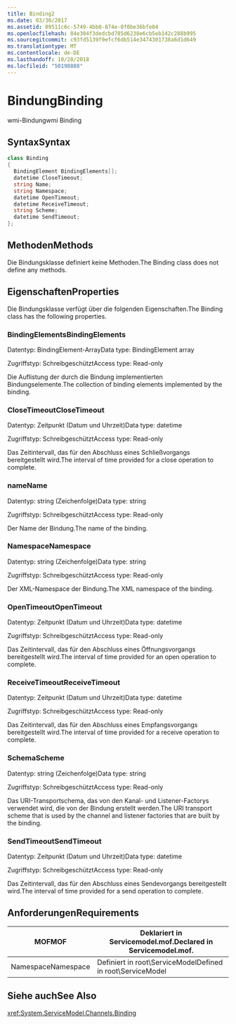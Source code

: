 ```yaml
---
title: Binding2
ms.date: 03/30/2017
ms.assetid: 09511c6c-5749-4bb0-874e-0f0be36bfe04
ms.openlocfilehash: 84e304f3dedcbd785d6238e6cb5eb142c288b995
ms.sourcegitcommit: c93fd5139f9efcf6db514e3474301738a6d1d649
ms.translationtype: MT
ms.contentlocale: de-DE
ms.lasthandoff: 10/28/2018
ms.locfileid: "50198888"
---
```

# <a name="binding"></a><span data-ttu-id="43033-102">Bindung</span><span class="sxs-lookup"><span data-stu-id="43033-102">Binding</span></span>
<span data-ttu-id="43033-103">wmi-Bindung</span><span class="sxs-lookup"><span data-stu-id="43033-103">wmi Binding</span></span>  
  
## <a name="syntax"></a><span data-ttu-id="43033-104">Syntax</span><span class="sxs-lookup"><span data-stu-id="43033-104">Syntax</span></span>  
  
```csharp
class Binding  
{  
  BindingElement BindingElements[];  
  datetime CloseTimeout;  
  string Name;  
  string Namespace;  
  datetime OpenTimeout;  
  datetime ReceiveTimeout;  
  string Scheme;  
  datetime SendTimeout;  
};  
```  
  
## <a name="methods"></a><span data-ttu-id="43033-105">Methoden</span><span class="sxs-lookup"><span data-stu-id="43033-105">Methods</span></span>  
 <span data-ttu-id="43033-106">Die Bindungsklasse definiert keine Methoden.</span><span class="sxs-lookup"><span data-stu-id="43033-106">The Binding class does not define any methods.</span></span>  
  
## <a name="properties"></a><span data-ttu-id="43033-107">Eigenschaften</span><span class="sxs-lookup"><span data-stu-id="43033-107">Properties</span></span>  
 <span data-ttu-id="43033-108">Die Bindungsklasse verfügt über die folgenden Eigenschaften.</span><span class="sxs-lookup"><span data-stu-id="43033-108">The Binding class has the following properties.</span></span>  
  
### <a name="bindingelements"></a><span data-ttu-id="43033-109">BindingElements</span><span class="sxs-lookup"><span data-stu-id="43033-109">BindingElements</span></span>  
 <span data-ttu-id="43033-110">Datentyp: BindingElement-Array</span><span class="sxs-lookup"><span data-stu-id="43033-110">Data type: BindingElement array</span></span>  
  
 <span data-ttu-id="43033-111">Zugriffstyp: Schreibgeschützt</span><span class="sxs-lookup"><span data-stu-id="43033-111">Access type: Read-only</span></span>  
  
 <span data-ttu-id="43033-112">Die Auflistung der durch die Bindung implementierten Bindungselemente.</span><span class="sxs-lookup"><span data-stu-id="43033-112">The collection of binding elements implemented by the binding.</span></span>  
  
### <a name="closetimeout"></a><span data-ttu-id="43033-113">CloseTimeout</span><span class="sxs-lookup"><span data-stu-id="43033-113">CloseTimeout</span></span>  
 <span data-ttu-id="43033-114">Datentyp: Zeitpunkt (Datum und Uhrzeit)</span><span class="sxs-lookup"><span data-stu-id="43033-114">Data type: datetime</span></span>  
  
 <span data-ttu-id="43033-115">Zugriffstyp: Schreibgeschützt</span><span class="sxs-lookup"><span data-stu-id="43033-115">Access type: Read-only</span></span>  
  
 <span data-ttu-id="43033-116">Das Zeitintervall, das für den Abschluss eines Schließvorgangs bereitgestellt wird.</span><span class="sxs-lookup"><span data-stu-id="43033-116">The interval of time provided for a close operation to complete.</span></span>  
  
### <a name="name"></a><span data-ttu-id="43033-117">name</span><span class="sxs-lookup"><span data-stu-id="43033-117">Name</span></span>  
 <span data-ttu-id="43033-118">Datentyp: string (Zeichenfolge)</span><span class="sxs-lookup"><span data-stu-id="43033-118">Data type: string</span></span>  
  
 <span data-ttu-id="43033-119">Zugriffstyp: Schreibgeschützt</span><span class="sxs-lookup"><span data-stu-id="43033-119">Access type: Read-only</span></span>  
  
 <span data-ttu-id="43033-120">Der Name der Bindung.</span><span class="sxs-lookup"><span data-stu-id="43033-120">The name of the binding.</span></span>  
  
### <a name="namespace"></a><span data-ttu-id="43033-121">Namespace</span><span class="sxs-lookup"><span data-stu-id="43033-121">Namespace</span></span>  
 <span data-ttu-id="43033-122">Datentyp: string (Zeichenfolge)</span><span class="sxs-lookup"><span data-stu-id="43033-122">Data type: string</span></span>  
  
 <span data-ttu-id="43033-123">Zugriffstyp: Schreibgeschützt</span><span class="sxs-lookup"><span data-stu-id="43033-123">Access type: Read-only</span></span>  
  
 <span data-ttu-id="43033-124">Der XML-Namespace der Bindung.</span><span class="sxs-lookup"><span data-stu-id="43033-124">The XML namespace of the binding.</span></span>  
  
### <a name="opentimeout"></a><span data-ttu-id="43033-125">OpenTimeout</span><span class="sxs-lookup"><span data-stu-id="43033-125">OpenTimeout</span></span>  
 <span data-ttu-id="43033-126">Datentyp: Zeitpunkt (Datum und Uhrzeit)</span><span class="sxs-lookup"><span data-stu-id="43033-126">Data type: datetime</span></span>  
  
 <span data-ttu-id="43033-127">Zugriffstyp: Schreibgeschützt</span><span class="sxs-lookup"><span data-stu-id="43033-127">Access type: Read-only</span></span>  
  
 <span data-ttu-id="43033-128">Das Zeitintervall, das für den Abschluss eines Öffnungsvorgangs bereitgestellt wird.</span><span class="sxs-lookup"><span data-stu-id="43033-128">The interval of time provided for an open operation to complete.</span></span>  
  
### <a name="receivetimeout"></a><span data-ttu-id="43033-129">ReceiveTimeout</span><span class="sxs-lookup"><span data-stu-id="43033-129">ReceiveTimeout</span></span>  
 <span data-ttu-id="43033-130">Datentyp: Zeitpunkt (Datum und Uhrzeit)</span><span class="sxs-lookup"><span data-stu-id="43033-130">Data type: datetime</span></span>  
  
 <span data-ttu-id="43033-131">Zugriffstyp: Schreibgeschützt</span><span class="sxs-lookup"><span data-stu-id="43033-131">Access type: Read-only</span></span>  
  
 <span data-ttu-id="43033-132">Das Zeitintervall, das für den Abschluss eines Empfangsvorgangs bereitgestellt wird.</span><span class="sxs-lookup"><span data-stu-id="43033-132">The interval of time provided for a receive operation to complete.</span></span>  
  
### <a name="scheme"></a><span data-ttu-id="43033-133">Schema</span><span class="sxs-lookup"><span data-stu-id="43033-133">Scheme</span></span>  
 <span data-ttu-id="43033-134">Datentyp: string (Zeichenfolge)</span><span class="sxs-lookup"><span data-stu-id="43033-134">Data type: string</span></span>  
  
 <span data-ttu-id="43033-135">Zugriffstyp: Schreibgeschützt</span><span class="sxs-lookup"><span data-stu-id="43033-135">Access type: Read-only</span></span>  
  
 <span data-ttu-id="43033-136">Das URI-Transportschema, das von den Kanal- und Listener-Factorys verwendet wird, die von der Bindung erstellt werden.</span><span class="sxs-lookup"><span data-stu-id="43033-136">The URI transport scheme that is used by the channel and listener factories that are built by the binding.</span></span>  
  
### <a name="sendtimeout"></a><span data-ttu-id="43033-137">SendTimeout</span><span class="sxs-lookup"><span data-stu-id="43033-137">SendTimeout</span></span>  
 <span data-ttu-id="43033-138">Datentyp: Zeitpunkt (Datum und Uhrzeit)</span><span class="sxs-lookup"><span data-stu-id="43033-138">Data type: datetime</span></span>  
  
 <span data-ttu-id="43033-139">Zugriffstyp: Schreibgeschützt</span><span class="sxs-lookup"><span data-stu-id="43033-139">Access type: Read-only</span></span>  
  
 <span data-ttu-id="43033-140">Das Zeitintervall, das für den Abschluss eines Sendevorgangs bereitgestellt wird.</span><span class="sxs-lookup"><span data-stu-id="43033-140">The interval of time provided for a send operation to complete.</span></span>  
  
## <a name="requirements"></a><span data-ttu-id="43033-141">Anforderungen</span><span class="sxs-lookup"><span data-stu-id="43033-141">Requirements</span></span>  
  
|<span data-ttu-id="43033-142">MOF</span><span class="sxs-lookup"><span data-stu-id="43033-142">MOF</span></span>|<span data-ttu-id="43033-143">Deklariert in Servicemodel.mof.</span><span class="sxs-lookup"><span data-stu-id="43033-143">Declared in Servicemodel.mof.</span></span>|  
|---------|-----------------------------------|  
|<span data-ttu-id="43033-144">Namespace</span><span class="sxs-lookup"><span data-stu-id="43033-144">Namespace</span></span>|<span data-ttu-id="43033-145">Definiert in root\ServiceModel</span><span class="sxs-lookup"><span data-stu-id="43033-145">Defined in root\ServiceModel</span></span>|  
  
## <a name="see-also"></a><span data-ttu-id="43033-146">Siehe auch</span><span class="sxs-lookup"><span data-stu-id="43033-146">See Also</span></span>  
 <xref:System.ServiceModel.Channels.Binding>
